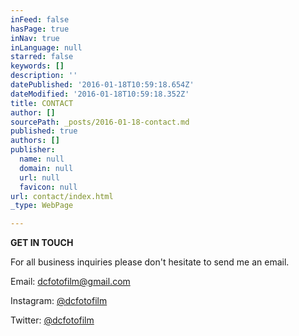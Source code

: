 ```yaml
---
inFeed: false
hasPage: true
inNav: true
inLanguage: null
starred: false
keywords: []
description: ''
datePublished: '2016-01-18T10:59:18.654Z'
dateModified: '2016-01-18T10:59:18.352Z'
title: CONTACT
author: []
sourcePath: _posts/2016-01-18-contact.md
published: true
authors: []
publisher:
  name: null
  domain: null
  url: null
  favicon: null
url: contact/index.html
_type: WebPage

---
```

**GET IN TOUCH**

For all business inquiries please don't hesitate to send me an email. 

Email: dcfotofilm@gmail.com

Instagram: [@dcfotofilm][0]

Twitter: [@dcfotofilm][1]

[0]: https://www.instagram.com/dcfotofilm/?hl=en
[1]: https://twitter.com/dcfotofilm